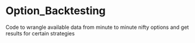# Option_Backtesting
Code to wrangle available data from minute to minute nifty options and get results for certain strategies
